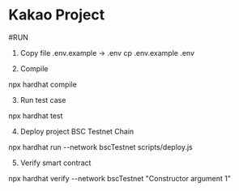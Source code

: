 # Kakao Project

#RUN

1. Copy file .env.example -> .env
   cp .env.example .env

2. Compile

npx hardhat compile

3. Run test case

npx hardhat test

4. Deploy project BSC Testnet Chain

npx hardhat run --network bscTestnet scripts/deploy.js

5. Verify smart contract

npx hardhat verify <xxx> --network bscTestnet "Constructor argument 1"
